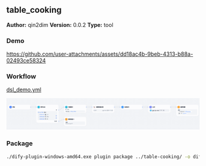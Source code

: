 ## table_cooking

**Author:** qin2dim
**Version:** 0.0.2
**Type:** tool

### Demo

https://github.com/user-attachments/assets/dd18ac4b-9beb-4313-b88a-02493ce58324


### Workflow

[dsl_demo.yml](assets/demo/table-cooking.yml)

![image-20250321154044819](assets/image-20250321154044819.png)


### Package

```bash
./dify-plugin-windows-amd64.exe plugin package ../table-cooking/ -o difypkg/table-cooking-0.0.2.difypkg
```
